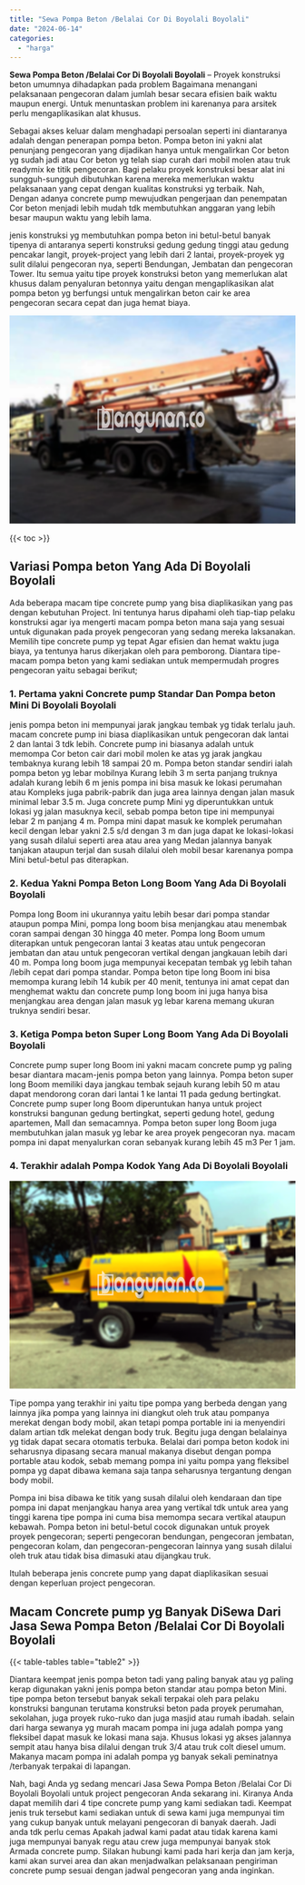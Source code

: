 ```yaml
---
title: "Sewa Pompa Beton /Belalai Cor Di Boyolali Boyolali"
date: "2024-06-14"
categories: 
  - "harga"
---
```


**Sewa Pompa Beton /Belalai Cor Di Boyolali Boyolali** – Proyek konstruksi beton umumnya dihadapkan pada problem Bagaimana menangani pelaksanaan pengecoran dalam jumlah besar secara efisien baik waktu maupun energi. Untuk menuntaskan problem ini karenanya para arsitek perlu mengaplikasikan alat khusus.

Sebagai akses keluar dalam menghadapi persoalan seperti ini diantaranya adalah dengan penerapan pompa beton. Pompa beton ini yakni alat penunjang pengecoran yang dijadikan hanya untuk mengalirkan Cor beton yg sudah jadi atau Cor beton yg telah siap curah dari mobil molen atau truk readymix ke titik pengecoran. Bagi pelaku proyek konstruksi besar alat ini sungguh-sungguh dibutuhkan karena mereka memerlukan waktu pelaksanaan yang cepat dengan kualitas konstruksi yg terbaik. Nah, Dengan adanya concrete pump mewujudkan pengerjaan dan penempatan Cor beton menjadi lebih mudah tdk membutuhkan anggaran yang lebih besar maupun waktu yang lebih lama.

jenis konstruksi yg membutuhkan pompa beton ini betul-betul banyak tipenya di antaranya seperti konstruksi gedung gedung tinggi atau gedung pencakar langit, proyek-project yang lebih dari 2 lantai, proyek-proyek yg sulit dilalui pengecoran nya, seperti Bendungan, Jembatan dan pengecoran Tower. Itu semua yaitu tipe proyek konstruksi beton yang memerlukan alat khusus dalam penyaluran betonnya yaitu dengan mengaplikasikan alat pompa beton yg berfungsi untuk mengalirkan beton cair ke area pengecoran secara cepat dan juga hemat biaya.

![Sewa Pompa Beton /Belalai Cor Di Boyolali Boyolali](/images/sewa-concrete-pump-40.png)

{{< toc >}}

## Variasi Pompa beton Yang Ada Di Boyolali Boyolali

Ada beberapa macam tipe concrete pump yang bisa diaplikasikan yang pas dengan kebutuhan Project. Ini tentunya harus dipahami oleh tiap-tiap pelaku konstruksi agar iya mengerti macam pompa beton mana saja yang sesuai untuk digunakan pada proyek pengecoran yang sedang mereka laksanakan. Memilih tipe concrete pump yg tepat Agar efisien dan hemat waktu juga biaya, ya tentunya harus dikerjakan oleh para pemborong. Diantara tipe-macam pompa beton yang kami sediakan untuk mempermudah progres pengecoran yaitu sebagai berikut;

### 1\. Pertama yakni Concrete pump Standar Dan Pompa beton Mini Di Boyolali Boyolali

jenis pompa beton ini mempunyai jarak jangkau tembak yg tidak terlalu jauh. macam concrete pump ini biasa diaplikasikan untuk pengecoran dak lantai 2 dan lantai 3 tdk lebih. Concrete pump ini biasanya adalah untuk memompa Cor beton cair dari mobil molen ke atas yg jarak jangkau tembaknya kurang lebih 18 sampai 20 m. Pompa beton standar sendiri ialah pompa beton yg lebar mobilnya Kurang lebih 3 m serta panjang truknya adalah kurang lebih 6 m jenis pompa ini bisa masuk ke lokasi perumahan atau Kompleks juga pabrik-pabrik dan juga area lainnya dengan jalan masuk minimal lebar 3.5 m. Juga concrete pump Mini yg diperuntukkan untuk lokasi yg jalan masuknya kecil, sebab pompa beton tipe ini mempunyai lebar 2 m panjang 4 m. Pompa mini dapat masuk ke komplek perumahan kecil dengan lebar yakni 2.5 s/d dengan 3 m dan juga dapat ke lokasi-lokasi yang susah dilalui seperti area atau area yang Medan jalannya banyak tanjakan ataupun terjal dan susah dilalui oleh mobil besar karenanya pompa Mini betul-betul pas diterapkan.

### 2\. Kedua Yakni Pompa Beton Long Boom Yang Ada Di Boyolali Boyolali

Pompa long Boom ini ukurannya yaitu lebih besar dari pompa standar ataupun pompa Mini, pompa long boom bisa menjangkau atau menembak coran sampai dengan 30 hingga 40 meter. Pompa long Boom umum diterapkan untuk pengecoran lantai 3 keatas atau untuk pengecoran jembatan dan atau untuk pengecoran vertikal dengan jangkauan lebih dari 40 m. Pompa long boom juga mempunyai kecepatan tembak yg lebih tahan /lebih cepat dari pompa standar. Pompa beton tipe long Boom ini bisa memompa kurang lebih 14 kubik per 40 menit, tentunya ini amat cepat dan menghemat waktu dan concrete pump long boom ini juga hanya bisa menjangkau area dengan jalan masuk yg lebar karena memang ukuran truknya sendiri besar.

### 3\. Ketiga Pompa beton Super Long Boom Yang Ada Di Boyolali Boyolali

Concrete pump super long Boom ini yakni macam concrete pump yg paling besar diantara macam-jenis pompa beton yang lainnya. Pompa beton super long Boom memiliki daya jangkau tembak sejauh kurang lebih 50 m atau dapat mendorong coran dari lantai 1 ke lantai 11 pada gedung bertingkat. Concrete pump super long Boom diperuntukan hanya untuk project konstruksi bangunan gedung bertingkat, seperti gedung hotel, gedung apartemen, Mall dan semacamnya. Pompa beton super long Boom juga membutuhkan jalan masuk yg lebar ke area proyek pengecoran nya. macam pompa ini dapat menyalurkan coran sebanyak kurang lebih 45 m3 Per 1 jam.

### 4\. Terakhir adalah Pompa Kodok Yang Ada Di Boyolali Boyolali

![Sewa Pompa Beton /Belalai Cor Di Boyolali Boyolali](/images/sewa-concrete-pump-02.png)

Tipe pompa yang terakhir ini yaitu tipe pompa yang berbeda dengan yang lainnya jika pompa yang lainnya ini diangkut oleh truk atau pompanya merekat dengan body mobil, akan tetapi pompa portable ini ia menyendiri dalam artian tdk melekat dengan body truk. Begitu juga dengan belalainya yg tidak dapat secara otomatis terbuka. Belalai dari pompa beton kodok ini seharusnya dipasang secara manual makanya disebut dengan pompa portable atau kodok, sebab memang pompa ini yaitu pompa yang fleksibel pompa yg dapat dibawa kemana saja tanpa seharusnya tergantung dengan body mobil.

Pompa ini bisa dibawa ke titik yang susah dilalui oleh kendaraan dan tipe pompa ini dapat menjangkau hanya area yang vertikal tdk untuk area yang tinggi karena tipe pompa ini cuma bisa memompa secara vertikal ataupun kebawah. Pompa beton ini betul-betul cocok digunakan untuk proyek proyek pengecoran; seperti pengecoran bendungan, pengecoran jembatan, pengecoran kolam, dan pengecoran-pengecoran lainnya yang susah dilalui oleh truk atau tidak bisa dimasuki atau dijangkau truk.

Itulah beberapa jenis concrete pump yang dapat diaplikasikan sesuai dengan keperluan project pengecoran.

## Macam Concrete pump yg Banyak DiSewa Dari Jasa Sewa Pompa Beton /Belalai Cor Di Boyolali Boyolali

{{< table-tables table="table2" >}}

Diantara keempat jenis pompa beton tadi yang paling banyak atau yg paling kerap digunakan yakni jenis pompa beton standar atau pompa beton Mini. tipe pompa beton tersebut banyak sekali terpakai oleh para pelaku konstruksi bangunan terutama konstruksi beton pada proyek perumahan, sekolahan, juga proyek ruko-ruko dan juga masjid atau rumah ibadah. selain dari harga sewanya yg murah macam pompa ini juga adalah pompa yang fleksibel dapat masuk ke lokasi mana saja. Khusus lokasi yg akses jalannya sempit atau hanya bisa dilalui dengan truk 3/4 atau truk colt diesel umum. Makanya macam pompa ini adalah pompa yg banyak sekali peminatnya /terbanyak terpakai di lapangan.

Nah, bagi Anda yg sedang mencari Jasa Sewa Pompa Beton /Belalai Cor Di Boyolali Boyolali untuk project pengecoran Anda sekarang ini. Kiranya Anda dapat memilih dari 4 tipe concrete pump yang kami sediakan tadi. Keempat jenis truk tersebut kami sediakan untuk di sewa kami juga mempunyai tim yang cukup banyak untuk melayani pengecoran di banyak daerah. Jadi anda tdk perlu cemas Apakah jadwal kami padat atau tidak karena kami juga mempunyai banyak regu atau crew juga mempunyai banyak stok Armada concrete pump. Silakan hubungi kami pada hari kerja dan jam kerja, kami akan survei area dan akan menjadwalkan pelaksanaan pengiriman concrete pump sesuai dengan jadwal pengecoran yang anda inginkan.
